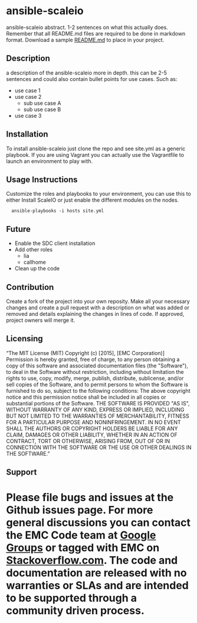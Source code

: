 ansible-scaleio
======================
ansible-scaleio abstract. 1-2 sentences on what this actually does. Remember that all README.md files are required to be done in markdown format. Download a sample [README.md](http://emccode.github.io/sampledocs/README.md "README.md") to place in your project.

## Description
a description of the ansible-scaleio more in depth. this can be 2-5 sentences and could also contain bullet points for use cases. Such as:
- use case 1
- use case 2
  - sub use case A
  - sub use case B
- use case 3

## Installation

To install ansible-scaleio just clone the repo and see site.yml as a generic playbook. If you are using Vagrant you can actually use the Vagrantfile to launch an environment to play with.

## Usage Instructions

Customize the roles and playbooks to your environment, you can use this to either Install ScaleIO or just enable the different modules on the nodes.
```
  ansible-playbooks -i hosts site.yml
```

## Future
- Enable the SDC client installation
- Add other roles
  - lia
  - callhome 
- Clean up the code


## Contribution
Create a fork of the project into your own reposity. Make all your necessary changes and create a pull request with a description on what was added or removed and details explaining the changes in lines of code. If approved, project owners will merge it.

Licensing
---------
“The MIT License (MIT) 
Copyright (c) [2015], [EMC Corporation)] 
Permission is hereby granted, free of charge, to any person obtaining a copy of this software and associated documentation files (the "Software"), to deal in the Software without restriction, including without limitation the rights to use, copy, modify, merge, publish, distribute, sublicense, and/or sell copies of the Software, and to permit persons to whom the Software is furnished to do so, subject to the following conditions: 
The above copyright notice and this permission notice shall be included in all copies or substantial portions of the Software. 
THE SOFTWARE IS PROVIDED "AS IS", WITHOUT WARRANTY OF ANY KIND, EXPRESS OR IMPLIED, INCLUDING BUT NOT LIMITED TO THE WARRANTIES OF MERCHANTABILITY, FITNESS FOR A PARTICULAR PURPOSE AND NONINFRINGEMENT. IN NO EVENT SHALL THE AUTHORS OR COPYRIGHT HOLDERS BE LIABLE FOR ANY CLAIM, DAMAGES OR OTHER LIABILITY, WHETHER IN AN ACTION OF CONTRACT, TORT OR OTHERWISE, ARISING FROM, OUT OF OR IN CONNECTION WITH THE SOFTWARE OR THE USE OR OTHER DEALINGS IN THE SOFTWARE.”


Support
-------
Please file bugs and issues at the Github issues page. For more general discussions you can contact the EMC Code team at <a href="https://groups.google.com/forum/#!forum/emccode-users">Google Groups</a> or tagged with **EMC** on <a href="https://stackoverflow.com">Stackoverflow.com</a>. The code and documentation are released with no warranties or SLAs and are intended to be supported through a community driven process.
===============
